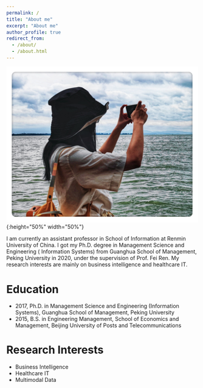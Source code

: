 ```yaml
---
permalink: /
title: "About me"
excerpt: "About me"
author_profile: true
redirect_from: 
  - /about/
  - /about.html
---
```


![](../images/IMG_8507.JPG){:height="50%" width="50%"}

I am currently an assistant professor in School of Information at Renmin University of China. I got my Ph.D. degree in Management Science and Engineering ( Information Systems) from Guanghua School of Management, Peking University in 2020, under the supervision of Prof. Fei Ren. My research interests are mainly on business intelligence and healthcare IT.


# Education

- 2017, Ph.D. in Management Science and Engineering (Information Systems), Guanghua School of Management, Peking University
- 2015, B.S. in Engineering Management, School of Economics and Management, Beijing University of Posts and Telecommunications


# Research Interests

- Business Intelligence
- Healthcare IT
- Multimodal Data
